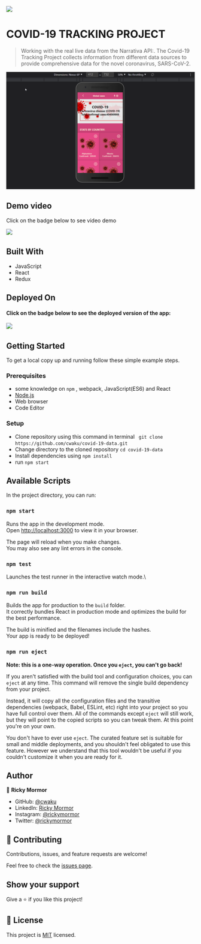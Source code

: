 ![](https://img.shields.io/badge/Microverse-blueviolet)

# COVID-19 TRACKING PROJECT

> Working with the real live data from the Narrativa API:. The Covid-19 Tracking Project collects information from different data sources to provide comprehensive data for the novel coronavirus, SARS-CoV-2.


![screenshot](src\screenshot3.png)

## Demo video
Click on the badge below to see video demo

[![](https://img.shields.io/badge/Demo-video-blueviolet)](https://www.loom.com/share/4bac498fb54b4276801e118ffea02851)


## Built With

- JavaScript
- React
- Redux

## Deployed On

#### Click on the badge below to see the deployed version of the app:

[![](https://img.shields.io/badge/Deployed-Heroku-blueviolet)](https://ricky-covid-19-data.herokuapp.com/)

## Getting Started

To get a local copy up and running follow these simple example steps.

### Prerequisites

- some knowledge on `npm` , webpack, JavaScript(ES6) and React
- [Node.js](https://nodejs.org/en/)
- Web browser
- Code Editor
### Setup

- Clone repository using this command in terminal ` git clone https://github.com/cwaku/covid-19-data.git`
- Change directory to the cloned repository `cd covid-19-data`
- Install dependencies using `npm install`
- run `npm start`


## Available Scripts

In the project directory, you can run:

### `npm start`

Runs the app in the development mode.\
Open [http://localhost:3000](http://localhost:3000) to view it in your browser.

The page will reload when you make changes.\
You may also see any lint errors in the console.

### `npm test`

Launches the test runner in the interactive watch mode.\
### `npm run build`

Builds the app for production to the `build` folder.\
It correctly bundles React in production mode and optimizes the build for the best performance.

The build is minified and the filenames include the hashes.\
Your app is ready to be deployed!

### `npm run eject`

**Note: this is a one-way operation. Once you `eject`, you can't go back!**

If you aren't satisfied with the build tool and configuration choices, you can `eject` at any time. This command will remove the single build dependency from your project.

Instead, it will copy all the configuration files and the transitive dependencies (webpack, Babel, ESLint, etc) right into your project so you have full control over them. All of the commands except `eject` will still work, but they will point to the copied scripts so you can tweak them. At this point you're on your own.

You don't have to ever use `eject`. The curated feature set is suitable for small and middle deployments, and you shouldn't feel obligated to use this feature. However we understand that this tool wouldn't be useful if you couldn't customize it when you are ready for it.

## Author

👤 **Ricky Mormor**

- GitHub: [@cwaku](https://github.com/cwaku)
- LinkedIn: [Ricky Mormor](www.linkedin.com/in/ricky-mormor)
- Instagram: [@rickymormor](https://instagram.com/rickymormor)
- Twitter: [@rickymormor](https://twitter.com/rickymormor)

## 🤝 Contributing

Contributions, issues, and feature requests are welcome!

Feel free to check the [issues page](https://github.com/cwaku/covid-19-data/issues).

## Show your support

Give a ⭐️ if you like this project!

## 📝 License

This project is [MIT]([[./MIT.md]](https://github.com/cwaku/covid-19-data/blob/d8a82bec11905cff442c8379c9c586ad506e2adb/LICENSE)) licensed.